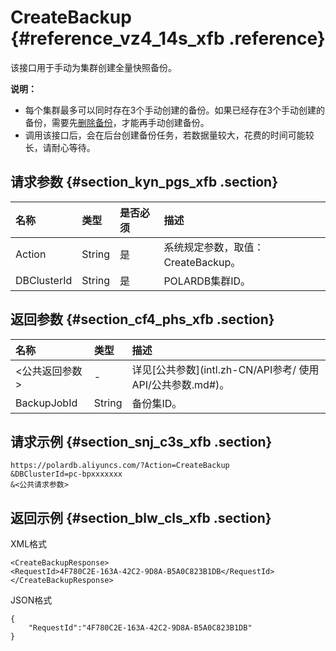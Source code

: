 # CreateBackup {#reference_vz4_14s_xfb .reference}

该接口用于手动为集群创建全量快照备份。

**说明：** 

-   每个集群最多可以同时存在3个手动创建的备份。如果已经存在3个手动创建的备份，需要先[删除备份](intl.zh-CN/API参考/备份管理/DeleteBackup.md#)，才能再手动创建备份。
-   调用该接口后，会在后台创建备份任务，若数据量较大，花费的时间可能较长，请耐心等待。

## 请求参数 {#section_kyn_pgs_xfb .section}

|名称|类型|是否必须|描述|
|:-|:-|:---|:-|
|Action|String|是|系统规定参数，取值：CreateBackup。|
|DBClusterId|String|是|POLARDB集群ID。|

## 返回参数 {#section_cf4_phs_xfb .section}

|名称|类型|描述|
|:-|:-|:-|
|<公共返回参数\>|-|详见[公共参数](intl.zh-CN/API参考/ 使用API/公共参数.md#)。|
|BackupJobId|String|备份集ID。|

## 请求示例 {#section_snj_c3s_xfb .section}

``` {#codeblock_ngf_tpu_6jj}
https://polardb.aliyuncs.com/?Action=CreateBackup
&DBClusterId=pc-bpxxxxxxx
&<公共请求参数>
```

## 返回示例 {#section_blw_cls_xfb .section}

XML格式

``` {#codeblock_z2q_ov2_erv}
<CreateBackupResponse>
<RequestId>4F780C2E-163A-42C2-9D8A-B5A0C823B1DB</RequestId>
</CreateBackupResponse>
```

JSON格式

``` {#codeblock_ddr_97t_xav}
{
    "RequestId":"4F780C2E-163A-42C2-9D8A-B5A0C823B1DB"
}
```

